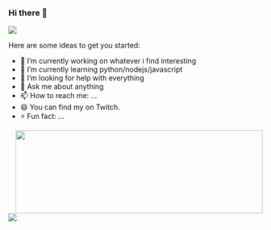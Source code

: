 ### Hi there 👋
<img src="https://img.shields.io/badge/Discord-black?style=flat-square&logo=discord" href="https://discord.com" />

<!--
**Aerglonus/Aerglonus** is a ✨ _special_ ✨ repository because its `README.md` (this file) appears on your GitHub profile. -->
Here are some ideas to get you started:
- 🔭 I’m currently working on whatever i find interesting
- 🌱 I’m currently learning python/nodejs/javascript   
- 🤔 I’m looking for help with everything
- 💬 Ask me about anything
- 📫 How to reach me: ...
- 😄 You can find my on Twitch. 
- ⚡ Fun fact: ...
<p> <img align="right" width="490" height="165" src="https://github-readme-stats.vercel.app/api?username=Aerglonus&show_icons=true&theme=buefy"/></p>

<p> <img align="left" src="https://github-readme-stats.vercel.app/api/top-langs/?username=anuraghazra&layout=compact" /></p>


